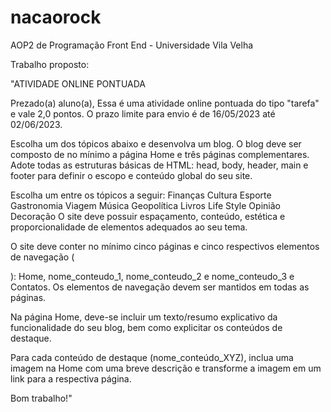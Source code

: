 # nacaorock
AOP2 de Programação Front End - Universidade Vila Velha

Trabalho proposto:

"ATIVIDADE ONLINE PONTUADA

Prezado(a) aluno(a),
Essa é uma atividade online pontuada do tipo "tarefa" e vale 2,0 pontos. O prazo limite para envio é de 16/05/2023 até 02/06/2023.

Escolha um dos tópicos abaixo e desenvolva um blog. O blog deve ser composto de no mínimo a página Home e três páginas complementares. Adote todas as estruturas básicas de HTML: head, body, header, main e footer para definir o escopo e conteúdo global do seu site.

Escolha um entre os tópicos a seguir:
Finanças
Cultura
Esporte
Gastronomia
Viagem
Música
Geopolítica
Livros
Life Style
Opinião
Decoração
O site deve possuir espaçamento, conteúdo, estética e proporcionalidade de elementos adequados ao seu tema.

O site deve conter no mínimo cinco páginas e cinco respectivos elementos de navegação (<nav>): Home, nome_conteudo_1, nome_conteudo_2 e nome_conteudo_3 e Contatos. Os elementos de navegação devem ser mantidos em todas as páginas.

Na página Home, deve-se incluir um texto/resumo explicativo da funcionalidade do seu blog, bem como explicitar os conteúdos de destaque. 

Para cada conteúdo de destaque (nome_conteúdo_XYZ), inclua uma imagem na Home com uma breve descrição e transforme a imagem em um link para a respectiva página. 

Bom trabalho!"
